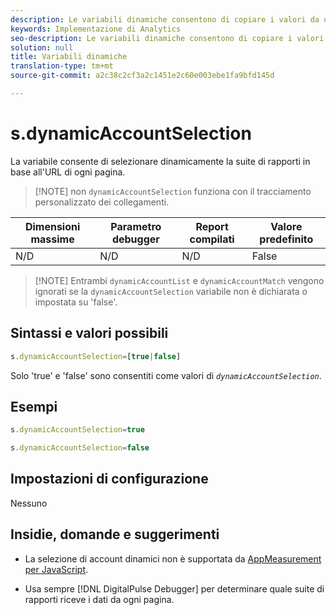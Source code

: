 ```yaml
---
description: Le variabili dinamiche consentono di copiare i valori da una variabile all’altra senza digitare più volte i valori completi nelle richieste di immagini sul sito.
keywords: Implementazione di Analytics
seo-description: Le variabili dinamiche consentono di copiare i valori da una variabile all’altra senza digitare più volte i valori completi nelle richieste di immagini sul sito.
solution: null
title: Variabili dinamiche
translation-type: tm+mt
source-git-commit: a2c38c2cf3a2c1451e2c60e003ebe1fa9bfd145d

---
```



# s.dynamicAccountSelection

La variabile consente di selezionare dinamicamente la suite di rapporti in base all'URL di ogni pagina.

> [!NOTE] non `dynamicAccountSelection` funziona con il tracciamento personalizzato dei collegamenti.

| Dimensioni massime | Parametro debugger | Report compilati | Valore predefinito |
|---|---|---|---|
| N/D | N/D | N/D | False |

> [!NOTE] Entrambi `dynamicAccountList` e `dynamicAccountMatch` vengono ignorati se la `dynamicAccountSelection` variabile non è dichiarata o impostata su 'false'.

## Sintassi e valori possibili

```js
s.dynamicAccountSelection=[true|false]
```

Solo 'true' e 'false' sono consentiti come valori di *`dynamicAccountSelection`*.

## Esempi

```js
s.dynamicAccountSelection=true
```

```js
s.dynamicAccountSelection=false
```

## Impostazioni di configurazione

Nessuno

## Insidie, domande e suggerimenti

* La selezione di account dinamici non è supportata da [AppMeasurement per JavaScript](https://docs.adobe.com/content/help/en/analytics/implementation/javascript-implementation/appmeasurement-js/appmeasure-mjs.html).

* Usa sempre [!DNL DigitalPulse Debugger] per determinare quale suite di rapporti riceve i dati da ogni pagina.
